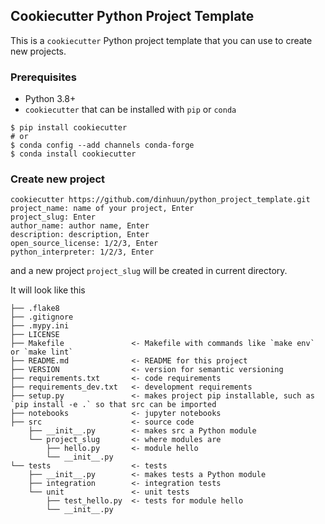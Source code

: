 ## Cookiecutter Python Project Template

This is a `cookiecutter` Python project template that you can use to create new projects.

### Prerequisites
* Python 3.8+
* `cookiecutter` that can be installed with `pip` or `conda`

```
$ pip install cookiecutter
# or
$ conda config --add channels conda-forge
$ conda install cookiecutter
```

### Create new project
```
cookiecutter https://github.com/dinhuun/python_project_template.git
project_name: name of your project, Enter
project_slug: Enter
author_name: author name, Enter
description: description, Enter
open_source_license: 1/2/3, Enter
python_interpreter: 1/2/3, Enter
```
and a new project `project_slug` will be created in current directory.

It will look like this
```
├── .flake8
├── .gitignore
├── .mypy.ini
├── LICENSE
├── Makefile               <- Makefile with commands like `make env` or `make lint`
├── README.md              <- README for this project
├── VERSION                <- version for semantic versioning
├── requirements.txt       <- code requirements
├── requirements_dev.txt   <- development requirements
├── setup.py               <- makes project pip installable, such as `pip install -e .` so that src can be imported
├── notebooks              <- jupyter notebooks
├── src                    <- source code
    ├── __init__.py        <- makes src a Python module
    └── project_slug       <- where modules are
        ├── hello.py       <- module hello
        └── __init__.py
└── tests                  <- tests
    ├── __init__.py        <- makes tests a Python module
    ├── integration        <- integration tests
    └── unit               <- unit tests
        ├── test_hello.py  <- tests for module hello
        └── __init__.py
```
